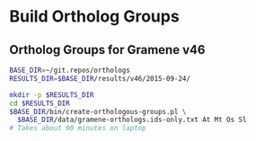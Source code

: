 # Build Ortholog Groups

## Ortholog Groups for Gramene v46

```sh
BASE_DIR=~/git.repos/orthologs
RESULTS_DIR=$BASE_DIR/results/v46/2015-09-24/

mkdir -p $RESULTS_DIR
cd $RESULTS_DIR
$BASE_DIR/bin/create-orthologous-groups.pl \
  $BASE_DIR/data/gramene-orthologs.ids-only.txt At Mt Os Sl
# Takes about 90 minutes on laptop
```
